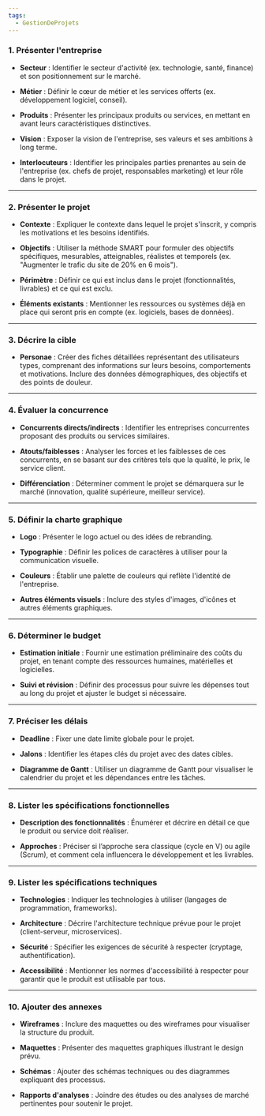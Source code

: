 ```yaml
---
tags:
  - GestionDeProjets
---
```

### 1. Présenter l'entreprise

- **Secteur** : Identifier le secteur d'activité (ex. technologie, santé, finance) et son positionnement sur le marché.
  
- **Métier** : Définir le cœur de métier et les services offerts (ex. développement logiciel, conseil).

- **Produits** : Présenter les principaux produits ou services, en mettant en avant leurs caractéristiques distinctives.

- **Vision** : Exposer la vision de l'entreprise, ses valeurs et ses ambitions à long terme.

- **Interlocuteurs** : Identifier les principales parties prenantes au sein de l'entreprise (ex. chefs de projet, responsables marketing) et leur rôle dans le projet.

---

### 2. Présenter le projet

- **Contexte** : Expliquer le contexte dans lequel le projet s'inscrit, y compris les motivations et les besoins identifiés.

- **Objectifs** : Utiliser la méthode SMART pour formuler des objectifs spécifiques, mesurables, atteignables, réalistes et temporels (ex. "Augmenter le trafic du site de 20% en 6 mois").

- **Périmètre** : Définir ce qui est inclus dans le projet (fonctionnalités, livrables) et ce qui est exclu.

- **Éléments existants** : Mentionner les ressources ou systèmes déjà en place qui seront pris en compte (ex. logiciels, bases de données).

---

### 3. Décrire la cible

- **Personae** : Créer des fiches détaillées représentant des utilisateurs types, comprenant des informations sur leurs besoins, comportements et motivations. Inclure des données démographiques, des objectifs et des points de douleur.

---

### 4. Évaluer la concurrence

- **Concurrents directs/indirects** : Identifier les entreprises concurrentes proposant des produits ou services similaires.

- **Atouts/faiblesses** : Analyser les forces et les faiblesses de ces concurrents, en se basant sur des critères tels que la qualité, le prix, le service client.

- **Différenciation** : Déterminer comment le projet se démarquera sur le marché (innovation, qualité supérieure, meilleur service).

---

### 5. Définir la charte graphique

- **Logo** : Présenter le logo actuel ou des idées de rebranding.

- **Typographie** : Définir les polices de caractères à utiliser pour la communication visuelle.

- **Couleurs** : Établir une palette de couleurs qui reflète l'identité de l'entreprise.

- **Autres éléments visuels** : Inclure des styles d'images, d'icônes et autres éléments graphiques.

---

### 6. Déterminer le budget

- **Estimation initiale** : Fournir une estimation préliminaire des coûts du projet, en tenant compte des ressources humaines, matérielles et logicielles.

- **Suivi et révision** : Définir des processus pour suivre les dépenses tout au long du projet et ajuster le budget si nécessaire.

---

### 7. Préciser les délais

- **Deadline** : Fixer une date limite globale pour le projet.

- **Jalons** : Identifier les étapes clés du projet avec des dates cibles.

- **Diagramme de Gantt** : Utiliser un diagramme de Gantt pour visualiser le calendrier du projet et les dépendances entre les tâches.

---

### 8. Lister les spécifications fonctionnelles

- **Description des fonctionnalités** : Énumérer et décrire en détail ce que le produit ou service doit réaliser.

- **Approches** : Préciser si l’approche sera classique (cycle en V) ou agile (Scrum), et comment cela influencera le développement et les livrables.

---

### 9. Lister les spécifications techniques

- **Technologies** : Indiquer les technologies à utiliser (langages de programmation, frameworks).

- **Architecture** : Décrire l'architecture technique prévue pour le projet (client-serveur, microservices).

- **Sécurité** : Spécifier les exigences de sécurité à respecter (cryptage, authentification).

- **Accessibilité** : Mentionner les normes d'accessibilité à respecter pour garantir que le produit est utilisable par tous.

---

### 10. Ajouter des annexes

- **Wireframes** : Inclure des maquettes ou des wireframes pour visualiser la structure du produit.

- **Maquettes** : Présenter des maquettes graphiques illustrant le design prévu.

- **Schémas** : Ajouter des schémas techniques ou des diagrammes expliquant des processus.

- **Rapports d'analyses** : Joindre des études ou des analyses de marché pertinentes pour soutenir le projet.